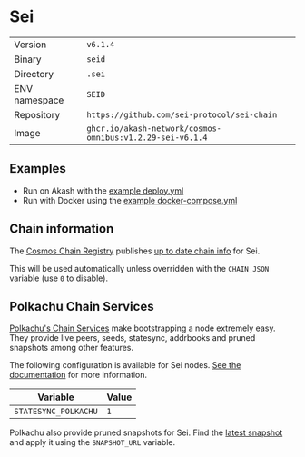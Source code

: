 # Sei

| | |
|---|---|
|Version|`v6.1.4`|
|Binary|`seid`|
|Directory|`.sei`|
|ENV namespace|`SEID`|
|Repository|`https://github.com/sei-protocol/sei-chain`|
|Image|`ghcr.io/akash-network/cosmos-omnibus:v1.2.29-sei-v6.1.4`|

## Examples

- Run on Akash with the [example deploy.yml](./deploy.yml)
- Run with Docker using the [example docker-compose.yml](./docker-compose.yml)

## Chain information

The [Cosmos Chain Registry](https://github.com/cosmos/chain-registry) publishes [up to date chain info](https://raw.githubusercontent.com/cosmos/chain-registry/master/sei/chain.json) for Sei.

This will be used automatically unless overridden with the `CHAIN_JSON` variable (use `0` to disable).

## Polkachu Chain Services

[Polkachu's Chain Services](https://www.polkachu.com/networks/sei) make bootstrapping a node extremely easy. They provide live peers, seeds, statesync, addrbooks and pruned snapshots among other features.

The following configuration is available for Sei nodes. [See the documentation](../README.md#polkachu-services) for more information.

|Variable|Value|
|---|---|
|`STATESYNC_POLKACHU`|`1`|

Polkachu also provide pruned snapshots for Sei. Find the [latest snapshot](https://polkachu.com/tendermint_snapshots/sei) and apply it using the `SNAPSHOT_URL` variable.
